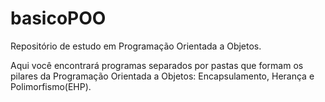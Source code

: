 # basicoPOO
Repositório de estudo em Programação Orientada a Objetos.

Aqui você encontrará programas separados por pastas que formam os pilares da Programação Orientada a Objetos: Encapsulamento, Herança e Polimorfismo(EHP).
  
          
    